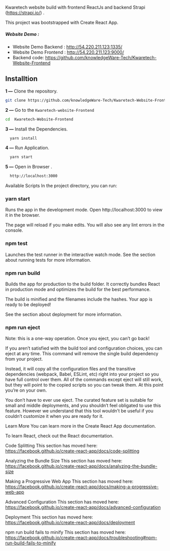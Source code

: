 Kwaretech website build with frontend ReactJs and backend Strapi (https://strapi.io/) .

This project was bootstrapped with Create React App.
##### Website Demo :
 - Website Demo Backend : http://54.220.211.123:1335/
- Website Demo Frontend : http://54.220.211.123:9000/
- Backend code: https://github.com/knowledgeWare-Tech/Kwaretech-Website-Frontend
 
 ## Installtion 
 **1 —** Clone the repository.
 ```bash
 git clone https://github.com/knowledgeWare-Tech/Kwaretech-Website-Frontend.git
```
**2 —** Go to the `Kwaretech-website-Frontend` 
```bash
cd  Kwaretech-Website-Frontend
```
**3 —** Install the Dependencies.
```bash
  yarn install 
```
**4 —** Run Application.
```bash
  yarn start 
```
**5 —** Open in Browser .
```bash
  http://localhost:3000
```

Available Scripts
In the project directory, you can run:

### yarn start
Runs the app in the development mode.
Open http://localhost:3000 to view it in the browser.

The page will reload if you make edits.
You will also see any lint errors in the console.

### npm test
Launches the test runner in the interactive watch mode.
See the section about running tests for more information.

### npm run build
Builds the app for production to the build folder.
It correctly bundles React in production mode and optimizes the build for the best performance.

The build is minified and the filenames include the hashes.
Your app is ready to be deployed!

See the section about deployment for more information.

### npm run eject
Note: this is a one-way operation. Once you eject, you can’t go back!

If you aren’t satisfied with the build tool and configuration choices, you can eject at any time. This command will remove the single build dependency from your project.

Instead, it will copy all the configuration files and the transitive dependencies (webpack, Babel, ESLint, etc) right into your project so you have full control over them. All of the commands except eject will still work, but they will point to the copied scripts so you can tweak them. At this point you’re on your own.

You don’t have to ever use eject. The curated feature set is suitable for small and middle deployments, and you shouldn’t feel obligated to use this feature. However we understand that this tool wouldn’t be useful if you couldn’t customize it when you are ready for it.

Learn More
You can learn more in the Create React App documentation.

To learn React, check out the React documentation.

Code Splitting
This section has moved here: https://facebook.github.io/create-react-app/docs/code-splitting

Analyzing the Bundle Size
This section has moved here: https://facebook.github.io/create-react-app/docs/analyzing-the-bundle-size

Making a Progressive Web App
This section has moved here: https://facebook.github.io/create-react-app/docs/making-a-progressive-web-app

Advanced Configuration
This section has moved here: https://facebook.github.io/create-react-app/docs/advanced-configuration

Deployment
This section has moved here: https://facebook.github.io/create-react-app/docs/deployment

npm run build fails to minify
This section has moved here: https://facebook.github.io/create-react-app/docs/troubleshooting#npm-run-build-fails-to-minify
